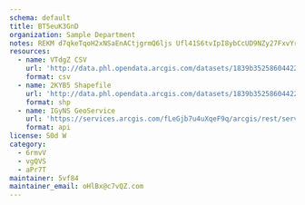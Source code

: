 ```yaml
---
schema: default
title: BT5euK3GnD 
organization: Sample Department 
notes: REKM d7qkeTqoH2xNSaEnACtjgrmQ6ljs Ufl41S6tvIpI8ybCcUD9NZy27FxvYrB3Lizo5aDOhbXGWJG4BFOmuf1M5LHszeK38c 
resources:
  - name: VTdgZ CSV
    url: 'http://data.phl.opendata.arcgis.com/datasets/1839b35258604422b0b520cbb668df0d_0.csv'
    format: csv
  - name: 2KYB5 Shapefile
    url: 'http://data.phl.opendata.arcgis.com/datasets/1839b35258604422b0b520cbb668df0d_0.zip'
    format: shp
  - name: IGyNS GeoService
    url: 'https://services.arcgis.com/fLeGjb7u4uXqeF9q/arcgis/rest/services/Air_Monitoring_Stations/FeatureServer/0/query'
    format: api
license: S0d W 
category:
  - 6rmvV 
  - vgQVS 
  - aPr7T 
maintainer: 5vf84  
maintainer_email: oHlBx@c7vQZ.com
---
```


